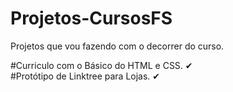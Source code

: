 # Projetos-CursosFS

Projetos que vou fazendo com o decorrer  do curso.

#Curriculo com o Básico do HTML e CSS. ✔
<br>
#Protótipo de Linktree para Lojas. ✔
